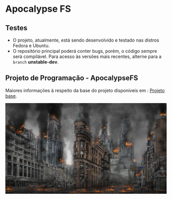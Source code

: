 # Apocalypse FS

## Testes

- O projeto, atualmente, está sendo desenvolvido e testado nas distros Fedora e Ubuntu.
- O repositório principal poderá conter bugs, porém, o código sempre será compilável. Para acesso às versões mais recentes, alterne para a `branch` **unstable-dev**.

## Projeto de Programação - ApocalypseFS

Maiores informações à respeito da base do projeto disponíveis em : [Projeto base](base_implementation/).

![ApocalypseFS](figs/apocalypse.jpg)
